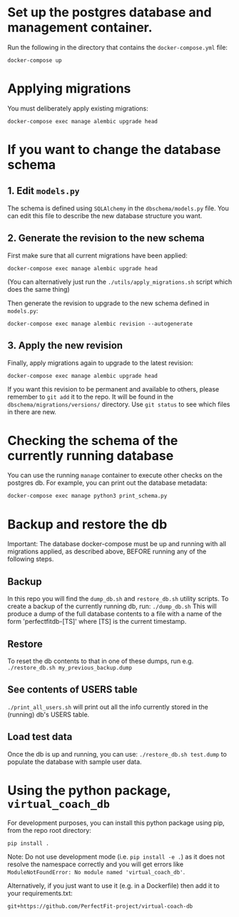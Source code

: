 # Set up the postgres database and management container.
Run the following in the directory that contains the `docker-compose.yml` file:
```
docker-compose up
```

# Applying migrations
You must deliberately apply existing migrations:
```
docker-compose exec manage alembic upgrade head
```

# If you want to change the database schema

## 1. Edit `models.py`
The schema is defined using `SQLAlchemy` in the `dbschema/models.py` file. You can edit this file to
describe the new database structure you want.

## 2. Generate the revision to the new schema

First make sure that all current migrations have been applied:
```
docker-compose exec manage alembic upgrade head
```
(You can alternatively just run the `./utils/apply_migrations.sh` script which does the same thing)

Then generate the revision to upgrade to the new schema defined in `models.py`:
```
docker-compose exec manage alembic revision --autogenerate
```

## 3. Apply the new revision

Finally, apply migrations again to upgrade to the latest revision:
```
docker-compose exec manage alembic upgrade head
```

If you want this revision to be permanent and available to others, please
remember to `git add` it to the repo. It will be found in the `dbschema/migrations/versions/`
directory. Use `git status` to see which files in there are new.


# Checking the schema of the currently running database
You can use the running `manage` container to execute other checks on the
postgres db. For example, you can print out the database metadata:
```
docker-compose exec manage python3 print_schema.py
```

# Backup and restore the db
Important: The database docker-compose must be up and running with all migrations applied, as described above, BEFORE running any of the following steps.

## Backup
In this repo you will find the `dump_db.sh` and `restore_db.sh` utility scripts. To create a backup of the currently running db,
run:
`./dump_db.sh`
This will produce a dump of the full database contents to a file with a name of the form 'perfectfitdb-[TS]' where [TS] is the current timestamp.

## Restore
To reset the db contents to that in one of these dumps, run e.g.
`./restore_db.sh my_previous_backup.dump`

## See contents of USERS table
`./print_all_users.sh` will print out all the info currently stored in the (running) db's USERS table.

## Load test data
Once the db is up and running, you can use:
`./restore_db.sh test.dump`
to populate the database with sample user data.

# Using the python package, `virtual_coach_db`
For development purposes, you can install this python package using pip, from the repo root directory:
```
pip install .
```
Note: Do not use development mode (i.e. `pip install -e .`) as it does not resolve the namespace correctly and you will get errors like `ModuleNotFoundError: No module named 'virtual_coach_db'`.

Alternatively, if you just want to use it (e.g. in a Dockerfile) then add it to your requirements.txt:
```
git+https://github.com/PerfectFit-project/virtual-coach-db
```
